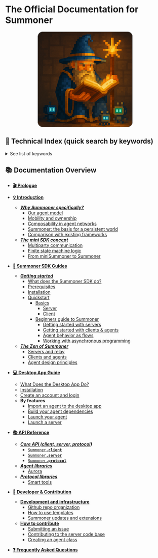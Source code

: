 # The Official Documentation for Summoner

<p align="center">
  <img width="300px" src="assets/img/img_intro_2_rounded.png" />
</p>


## 🔎 Technical Index (quick search by keywords)

<details><summary>See list of keywords</summary>

### By role

| Topic        | Level     | Page                                                                          |
| ------------ | --------- | ----------------------------------------------------------------------------- |
| Server       | Beginner  | [miniSummoner perspective (gentle mockup)](introduction/mini_sdk.md)          |
| Server       | Beginner  | [miniSummoner simulation (gentle mockup)](introduction/minisdk/multiparty.md) |
| Server       | Beginner  | [Basics](guide_sdk/getting_started/quickstart/basics_server.md)               |
| Server       | Initiated | [Getting started](guide_sdk/getting_started/quickstart/begin_server.md)       |
| Server       | Adept     | [Server configuration](guide_sdk/fundamentals/server_relay.md)                |
| Client/Agent | Beginner  | [miniSummoner perspective (gentle mockup)](introduction/mini_sdk.md)          |
| Client/Agent | Beginner  | [miniSummoner simulation (gentle mockup)](introduction/minisdk/multiparty.md) |
| Client/Agent | Beginner  | [Basics](guide_sdk/getting_started/quickstart/basics_client.md)               |
| Client/Agent | Initiated | [Getting started](guide_sdk/getting_started/quickstart/begin_client.md)       |
| Client/Agent | Adept     | [Client configuration](guide_sdk/fundamentals/client_agent.md)                |
| Client/Agent | Adept     | [Agent design](guide_sdk/fundamentals/design.md)                              |

### By concept

| Concept         | Level      | Page                                                                                                                          |
| --------------- | ---------- | ----------------------------------------------------------------------------------------------------------------------------- |
| Receive / Send  | Beginner   | [miniSummoner perspective](introduction/mini_sdk.md)                                                                          |
| Receive / Send  | Beginner   | [miniSummoner simulation](introduction/minisdk/multiparty.md)                                                                 |
| Receive / Send  | Initiated  | [Simple agents](guide_sdk/getting_started/quickstart/begin_client.md#building-interactive-agents)                             |
| Receive / Send  | Apprentice | [Flows for receive/send](guide_sdk/getting_started/quickstart/begin_flow.md#orchestrating-receivesend-with-flows)             |
| Receive / Send  | Adept      | [Messaging primitives and idioms](guide_sdk/fundamentals/design.md#messaging-primitives-and-idioms)                           |
| Routes & States | Beginner   | [miniSummoner finite-state mockup](introduction/minisdk/mini_fsm_agents.md)                                                   |
| Routes & States | Beginner   | [Knowledge requirements](guide_sdk/getting_started/prerequisites.md#knowledge-requirements)                                   |
| Routes & States | Beginner   | [Basics (graph logic)](guide_sdk/getting_started/quickstart/basics_client.md#graphs-of-endpoints)                             |
| Routes & States | Initiated  | [Composition in capabilities](guide_sdk/getting_started/quickstart/begin_client.md#composition-thinking-in-capabilities)      |
| Routes & States | Apprentice | [Advanced route shapes](guide_sdk/getting_started/quickstart/begin_flow.md#advanced-route-shapes)                             |
| Routes & States | Adept      | [State and flows (explicit automata)](guide_sdk/fundamentals/design.md#state-and-flows-explicit-automata-over-implicit-flags) |
| Hooks           | Apprentice | [Hooks & priorities](guide_sdk/getting_started/quickstart/begin_flow.md#hooks--priorities-prepost-processing)                 |
| Travel          | Adept      | [Command-gating your agent](guide_sdk/fundamentals/design.md#command-gating-your-agent)                                       |
| Events          | Apprentice | [Route DSL & semantics](guide_sdk/getting_started/quickstart/begin_flow.md#route-dsl--semantics)                              |

### Aurora (upcoming release)

* [What does the Summoner SDK do?](guide_sdk/getting_started/what_is.md)
* [Update Installation](guide_sdk/getting_started/installation.md)
* [Windows Installation](guide_sdk/getting_started/windows_install.md)
* [server's basics](guide_sdk/getting_started/quickstart/basics_server.md)
* [client's basics](guide_sdk/getting_started/quickstart/basics_client.md)
* [Getting started: Server](guide_sdk/getting_started/quickstart/begin_server.md)
* [Getting started: clients & agents](guide_sdk/getting_started/quickstart/basics_client.md)
* [reference](reference/index.md)
* [Advanced usage: server](guide_sdk/advanced_usage/server_setup.md)
* [Advanced usage: server](guide_sdk/advanced_usage/agent_setup.md)


<!-- 
**Server**  

* [Beginner] [miniSummoner perspective (very gentle mock up)](introduction/mini_sdk.md)
* [Beginner] [miniSummoner simulation (gentle mock up)](introduction/minisdk/multiparty.md)
* [Beginner] [Basics](guide_sdk/getting_started/quickstart/basics_server.md)
* [Initiated] [Getting Started](guide_sdk/getting_started/quickstart/begin_server.md)
* [Adept] [Server configutation](guide_sdk/fundamentals/server_relay.md)

**Client / Agent**  

* [Beginner] [miniSummoner perspective (very gentle mock up)](introduction/mini_sdk.md)
* [Beginner] [miniSummoner simulation (gentle mock up)](introduction/minisdk/multiparty.md)
* [Begginer] [Basics](guide_sdk/getting_started/quickstart/basics_client.md)
* [Initiated] [Getting Started](guide_sdk/getting_started/quickstart/begin_client.md)
* [Adept] [Client configuration](guide_sdk/fundamentals/client_agent.md)
* [Adept] [Agent design](guide_sdk/fundamentals/design.md)


**Receive / Send**  

* [Beginner] [miniSummoner perspective (very gentle mock up)](introduction/mini_sdk.md)
* [Beginner] [miniSummoner simulation (gentle mock up)](introduction/minisdk/multiparty.md)
* [Initiated] [Getting Started (simple agents)](guide_sdk/getting_started/quickstart/begin_client.md#building-interactive-agents)
* [Apprentice] [Build your agents with flow logic](guide_sdk/getting_started/quickstart/begin_flow.md#orchestrating-receivesend-with-flows)
* [Adept] [Agent design](guide_sdk/fundamentals/design.md#messaging-primitives-and-idioms)

**Routes & States** 

* [Beginner] [miniSummoner perspective (gentle mock up)](introduction/minisdk/mini_fsm_agents.md)
* [Beginner] [Knowledge requirements](guide_sdk/getting_started/prerequisites.md#knowledge-requirements)
* [Begginer] [Basics (graph logic)](guide_sdk/getting_started/quickstart/basics_client.md#graphs-of-endpoints)
* [Initiated] [Getting Started (compositional advantage)](guide_sdk/getting_started/quickstart/begin_client.md#composition-thinking-in-capabilities)
* [Apprentice] [Build your agents with flow logic](guide_sdk/getting_started/quickstart/begin_flow.md#advanced-route-shapes)
* [Adept] [Agent design](guide_sdk/fundamentals/design.md#state-and-flows-explicit-automata-over-implicit-flags)

**Hooks**  

* [Apprentice] [Build your agents with flow logic](guide_sdk/getting_started/quickstart/begin_flow.md#hooks--priorities-prepost-processing)

**Travel**  

* [Adept] [Agent design](guide_sdk/fundamentals/design.md#command-gating-your-agent)

**Events** 

* [Apprentice] [Build your agents with flow logic](guide_sdk/getting_started/quickstart/begin_flow.md#route-dsl--semantics)

**Aurora (Upcoming Release)**

* [What does the Summoner SDK do?](guide_sdk/getting_started/what_is.md)
* [Update Installation](guide_sdk/getting_started/installation.md)
* [Windows Installation](guide_sdk/getting_started/windows_install.md)
* [server's basics](guide_sdk/getting_started/quickstart/basics_server.md)
* [client's basics](guide_sdk/getting_started/quickstart/basics_client.md)
* [Getting started: Server](guide_sdk/getting_started/quickstart/begin_server.md)
* [Getting started: clients & agents](guide_sdk/getting_started/quickstart/basics_client.md)
* [reference](reference/index.md)
* [Advanced usage: server](guide_sdk/advanced_usage/server_setup.md)
* [Advanced usage: server](guide_sdk/advanced_usage/agent_setup.md) -->

</details>



## 📚 Documentation Overview

- [**🎬 Prologue**](prologue/index.md)
- [**💡 Introduction**](introduction/index.md)
    - [***Why Summoner specifically?***](introduction/why_summoner.md)
        - [Our agent model](introduction/more/why1_world.md)
        - [Mobility and ownership](introduction/more/why2_self.md)
        - [Composability in agent networks](introduction/more/why3_compose.md)
        - [Summoner: the basis for a persistent world](introduction/more/why4_mmo.md)
        - [Comparison with existing frameworks](introduction/more/why5_diff.md)
    - [***The mini SDK concept***](introduction/mini_sdk.md)
        - [Multiparty communication](introduction/minisdk/multiparty.md)
        - [Finite state machine logic](introduction/minisdk/mini_fsm_agents.md)
        - [From miniSummoner to Summoner](introduction/minisdk/conclusion.md)

- [**🚀 Summoner SDK Guides**](guide_sdk/index.md)
    - [***Getting started***](guide_sdk/getting_started/index.md)
        - [What does the Summoner SDK do?](guide_sdk/getting_started/what_is.md)
        - [Prerequisites](getting_started/prerequesites.md)
        - [Installation](guide_sdk/getting_started/installation.md)
        - [Quickstart](guide_sdk/getting_started/quickstart/index.md)
            * [Basics](guide_sdk/getting_started/quickstart/basics.md) 
                * [Server](guide_sdk/getting_started/quickstart/basics_server.md)
                * [Client](guide_sdk/getting_started/quickstart/basics_client.md)
            * [Beginners guide to Summoner](guide_sdk/getting_started/quickstart/begin.md)
                * [Getting started with servers](guide_sdk/getting_started/quickstart/begin_server.md)
                * [Getting started with clients & agents](guide_sdk/getting_started/quickstart/begin_client.md)  
                * [Agent behavior as flows](guide_sdk/getting_started/quickstart/begin_flow.md)
                * [Working with asynchronous programming](guide_sdk/getting_started/quickstart/begin_async.md)
    - [***The Zen of Summoner***](guide_sdk/fundamentals/index.md)
        - [Servers and relay](guide_sdk/fundamentals/server_relay.md) 
        - [Clients and agents](guide_sdk/fundamentals/client_agent.md)
        - [Agent design principles](guide_sdk/fundamentals/design.md)
    <!-- - [***How-tos***](guide_sdk/howtos/index.md)
        * **Client**
            - [Design and create agents](guide_sdk/howtos/client/design_create.md)
            - [Configure agent identity](guide_sdk/howtos/client/id.md)
            - [Set up an asynchronous database](guide_sdk/howtos/client/async_db.md)
            - [Persist agent states](guide_sdk/howtos/client/state_persist.md)
            - [Organize agent behavior as asynchronous tasks](guide_sdk/howtos/client/async_task.md)
        * **Server**
            - [Set up a server on linux](guide_sdk/howtos/server/setup_macos.md)
            - [Set up a server on macos](guide_sdk/howtos/server/setup_linux.md)
            - [Open a (local) server to the internet](guide_sdk/howtos/server/to_internet.md)
        * **System**
            - [Debug clients, servers and agents](guide_sdk/howtos/system/debug.md)
            - [Integrate and connect your own agent stack](guide_sdk/howtos/system/integrate.md)
        * **Protocol**
            - [Multiparty interactions](guide_sdk/howtos/proto/multiparty.md)
            - [Encrypt and decrypt messages](guide_sdk/howtos/proto/encrypt_decrypt.md)
            - [Create handshake with your collaborators](guide_sdk/howtos/proto/handshakes.md)
    - [***Advanced usage***](guide_sdk/advanced_usage/index.md)
        - [Advanced agent setup](guide_sdk/advanced_usage/agent_setup.md)
        - [Mix agent behaviors](guide_sdk/advanced_usage/merge.md)
        - [Advanced server setup](guide_sdk/advanced_usage/server_setup.md)
        - [Create a safe sandbox server](guide_sdk/advanced_usage/sandbox.md)
        - [Create your own agent framework using Summoner](guide_sdk/advanced_usage/agent_framework.md) -->

- [**💻 Desktop App Guide**](guide_app/index.md)
    - [What Does the Desktop App Do?](guide_app/what_is.md)
    - [Installation](guide_app/installation.md)
    - [Create an account and login](guide_app/login.md)
    * **By features**
        - [Import an agent to the desktop app](guide_app/features/import_agent.md)
        - [Build your agent dependencies](guide_app/features/build_agent.md) 
        - [Launch your agent](guide_app/features/launch_agent.md) 
        - [Launch a server](guide_app/features/launch_server.md) 

- [**📚 API Reference**](reference/index.md)
    - [***Core API (client, server, protocol)***](reference/sdk_doc/index.md)
        - [<code style="background: transparent;">Summoner<b>.client</b></code>](reference/sdk_doc/client.md)
        - [<code style="background: transparent;">Summoner<b>.server</b></code>](reference/sdk_doc/server.md)
        - [<code style="background: transparent;">Summoner<b>.protocol</b></code>](reference/sdk_doc/proto.md)
    - [***Agent libraries***](reference/lib_agent/index.md)
        - [Aurora](reference/lib_agent/aurora.md)
    - [***Protocol libraries***](reference/lib_proto/index.md)
        - [Smart tools](reference/lib_proto/smart_tools.md)

- [**🔧 Developer & Contribution**](development/index.md)
    - [**Development and infrastructure**](development/infrastructure/index.md)
        - [Github repo organization](development/infrastructure/github_infra.md)
        - [How to use templates](development/infrastructure/template_howto.md)
        - [Summoner updates and extensions](development/infrastructure/summoner_ext.md)
    - [**How to contribute**](development/contribution/index.md)
        - [Submitting an issue](development/contribution/issues.md)
        - [Contributing to the server code base](development/contribution/server_code.md)
        - [Creating an agent class](development/contribution/agent_framework.md)

- [**❓ Frequently Asked Questions**](faq/index.md)
